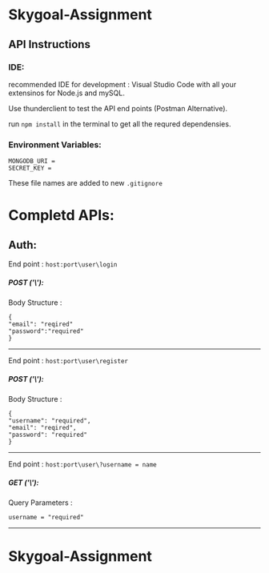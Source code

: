 # Skygoal-Assignment


## API Instructions


### IDE:

recommended IDE for development : Visual Studio Code with all your extensinos for Node.js and mySQL.

Use thunderclient to test the API end points (Postman Alternative).

run `npm install` in the terminal to get all the requred dependensies.

### Environment Variables:

```
MONGODB_URI = 
SECRET_KEY = 

```

These file names are added to new `.gitignore`



# Completd APIs:

## Auth:
End point : `host:port\user\login`

##### POST ('\\'):

Body Structure :

```
{
"email": "reqired"
"password":"required"
}
```
<hr>

End point : `host:port\user\register`

##### POST ('\\'):

Body Structure :

```
{
"username": "required",
"email": "reqired",
"password": "required"
}
```
<hr>

End point : `host:port\user\?username = name`

##### GET ('\\'):

Query Parameters :

```
username = "required"
```
<hr>


# Skygoal-Assignment
